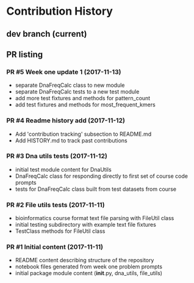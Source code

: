 # Contribution History

## dev branch (current)


## PR listing

### PR #5 Week one update 1 (2017-11-13)

* separate DnaFreqCalc class to new module
* separate DnaFreqCalc tests to a new test module
* add more test fixtures and methods for pattern_count
* add test fixtures and methods for most_frequent_kmers

### PR #4 Readme history add (2017-11-12)

* Add 'contribution tracking' subsection to README.md
* Add HISTORY.md to track past contributions

### PR #3 Dna utils tests (2017-11-12)

* initial test module content for DnaUtils
* DnaFreqCalc class for responding directly to first set of course code prompts
* tests for DnaFreqCalc class built from test datasets from course

### PR #2 File utils tests (2017-11-11)

* bioinformatics course format text file parsing with FileUtil class
* initial testing subdirectory with example text file fixtures
* TestClass methods for FileUtil class

### PR #1 Initial content (2017-11-11)

* README content describing structure of the repository
* notebook files generated from week one problem prompts
* initial package module content (__init__.py, dna_utils, file_utils)
